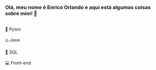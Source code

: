 ### Olá, meu nome é Enrico Orlando e aqui está algumas coisas sobre mim! 👋
<br>
<div>
  🐍 Pyton<br>
  <br>
  ♨️ Java<br>
  <br>
  🥃 SQL<br>
  <br>
  💻 Front-end <br>
</div>

